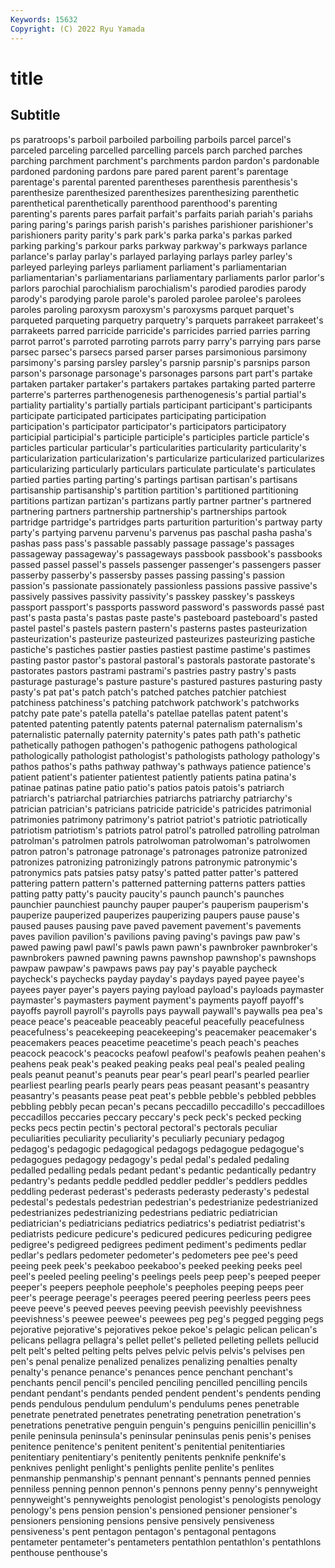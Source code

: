 ```yaml
---
Keywords: 15632
Copyright: (C) 2022 Ryu Yamada
---
```



# title

## Subtitle
ps paratroops's
parboil parboiled parboiling parboils parcel parcel's parceled parceling parcelled parcelling
parcels parch parched parches parching parchment parchment's parchments pardon pardon's
pardonable pardoned pardoning pardons pare pared parent parent's parentage parentage's
parental parented parentheses parenthesis parenthesis's parenthesize parenthesized parenthesizes parenthesizing parenthetic
parenthetical parenthetically parenthood parenthood's parenting parenting's parents pares parfait parfait's
parfaits pariah pariah's pariahs paring paring's parings parish parish's parishes
parishioner parishioner's parishioners parity parity's park park's parka parka's parkas
parked parking parking's parkour parks parkway parkway's parkways parlance parlance's
parlay parlay's parlayed parlaying parlays parley parley's parleyed parleying parleys
parliament parliament's parliamentarian parliamentarian's parliamentarians parliamentary parliaments parlor parlor's parlors
parochial parochialism parochialism's parodied parodies parody parody's parodying parole parole's
paroled parolee parolee's parolees paroles paroling paroxysm paroxysm's paroxysms parquet
parquet's parqueted parqueting parquetry parquetry's parquets parrakeet parrakeet's parrakeets parred
parricide parricide's parricides parried parries parring parrot parrot's parroted parroting
parrots parry parry's parrying pars parse parsec parsec's parsecs parsed
parser parses parsimonious parsimony parsimony's parsing parsley parsley's parsnip parsnip's
parsnips parson parson's parsonage parsonage's parsonages parsons part part's partake
partaken partaker partaker's partakers partakes partaking parted parterre parterre's parterres
parthenogenesis parthenogenesis's partial partial's partiality partiality's partially partials participant participant's
participants participate participated participates participating participation participation's participator participator's participators
participatory participial participial's participle participle's participles particle particle's particles particular
particular's particularities particularity particularity's particularization particularization's particularize particularized particularizes particularizing
particularly particulars particulate particulate's particulates partied parties parting parting's partings
partisan partisan's partisans partisanship partisanship's partition partition's partitioned partitioning partitions
partizan partizan's partizans partly partner partner's partnered partnering partners partnership
partnership's partnerships partook partridge partridge's partridges parts parturition parturition's partway
party party's partying parvenu parvenu's parvenus pas paschal pasha pasha's
pashas pass pass's passable passably passage passage's passages passageway passageway's
passageways passbook passbook's passbooks passed passel passel's passels passenger passenger's
passengers passer passerby passerby's passersby passes passing passing's passion passion's
passionate passionately passionless passions passive passive's passively passives passivity passivity's
passkey passkey's passkeys passport passport's passports password password's passwords passé
past past's pasta pasta's pastas paste paste's pasteboard pasteboard's pasted
pastel pastel's pastels pastern pastern's pasterns pastes pasteurization pasteurization's pasteurize
pasteurized pasteurizes pasteurizing pastiche pastiche's pastiches pastier pasties pastiest pastime
pastime's pastimes pasting pastor pastor's pastoral pastoral's pastorals pastorate pastorate's
pastorates pastors pastrami pastrami's pastries pastry pastry's pasts pasturage pasturage's
pasture pasture's pastured pastures pasturing pasty pasty's pat pat's patch
patch's patched patches patchier patchiest patchiness patchiness's patching patchwork patchwork's
patchworks patchy pate pate's patella patella's patellae patellas patent patent's
patented patenting patently patents paternal paternalism paternalism's paternalistic paternally paternity
paternity's pates path path's pathetic pathetically pathogen pathogen's pathogenic pathogens
pathological pathologically pathologist pathologist's pathologists pathology pathology's pathos pathos's paths
pathway pathway's pathways patience patience's patient patient's patienter patientest patiently
patients patina patina's patinae patinas patine patio patio's patios patois
patois's patriarch patriarch's patriarchal patriarchies patriarchs patriarchy patriarchy's patrician patrician's
patricians patricide patricide's patricides patrimonial patrimonies patrimony patrimony's patriot patriot's
patriotic patriotically patriotism patriotism's patriots patrol patrol's patrolled patrolling patrolman
patrolman's patrolmen patrols patrolwoman patrolwoman's patrolwomen patron patron's patronage patronage's
patronages patronize patronized patronizes patronizing patronizingly patrons patronymic patronymic's patronymics
pats patsies patsy patsy's patted patter patter's pattered pattering pattern
pattern's patterned patterning patterns patters patties patting patty patty's paucity
paucity's paunch paunch's paunches paunchier paunchiest paunchy pauper pauper's pauperism
pauperism's pauperize pauperized pauperizes pauperizing paupers pause pause's paused pauses
pausing pave paved pavement pavement's pavements paves pavilion pavilion's pavilions
paving paving's pavings paw paw's pawed pawing pawl pawl's pawls
pawn pawn's pawnbroker pawnbroker's pawnbrokers pawned pawning pawns pawnshop pawnshop's
pawnshops pawpaw pawpaw's pawpaws paws pay pay's payable paycheck paycheck's
paychecks payday payday's paydays payed payee payee's payees payer payer's
payers paying payload payload's payloads paymaster paymaster's paymasters payment payment's
payments payoff payoff's payoffs payroll payroll's payrolls pays paywall paywall's
paywalls pea pea's peace peace's peaceable peaceably peaceful peacefully peacefulness
peacefulness's peacekeeping peacekeeping's peacemaker peacemaker's peacemakers peaces peacetime peacetime's peach
peach's peaches peacock peacock's peacocks peafowl peafowl's peafowls peahen peahen's
peahens peak peak's peaked peaking peaks peal peal's pealed pealing
peals peanut peanut's peanuts pear pear's pearl pearl's pearled pearlier
pearliest pearling pearls pearly pears peas peasant peasant's peasantry peasantry's
peasants pease peat peat's pebble pebble's pebbled pebbles pebbling pebbly
pecan pecan's pecans peccadillo peccadillo's peccadilloes peccadillos peccaries peccary peccary's
peck peck's pecked pecking pecks pecs pectin pectin's pectoral pectoral's
pectorals peculiar peculiarities peculiarity peculiarity's peculiarly pecuniary pedagog pedagog's pedagogic
pedagogical pedagogs pedagogue pedagogue's pedagogues pedagogy pedagogy's pedal pedal's pedaled
pedaling pedalled pedalling pedals pedant pedant's pedantic pedantically pedantry pedantry's
pedants peddle peddled peddler peddler's peddlers peddles peddling pederast pederast's
pederasts pederasty pederasty's pedestal pedestal's pedestals pedestrian pedestrian's pedestrianize pedestrianized
pedestrianizes pedestrianizing pedestrians pediatric pediatrician pediatrician's pediatricians pediatrics pediatrics's pediatrist
pediatrist's pediatrists pedicure pedicure's pedicured pedicures pedicuring pedigree pedigree's pedigreed
pedigrees pediment pediment's pediments pedlar pedlar's pedlars pedometer pedometer's pedometers
pee pee's peed peeing peek peek's peekaboo peekaboo's peeked peeking
peeks peel peel's peeled peeling peeling's peelings peels peep peep's
peeped peeper peeper's peepers peephole peephole's peepholes peeping peeps peer
peer's peerage peerage's peerages peered peering peerless peers pees peeve
peeve's peeved peeves peeving peevish peevishly peevishness peevishness's peewee peewee's
peewees peg peg's pegged pegging pegs pejorative pejorative's pejoratives pekoe
pekoe's pelagic pelican pelican's pelicans pellagra pellagra's pellet pellet's pelleted
pelleting pellets pellucid pelt pelt's pelted pelting pelts pelves pelvic
pelvis pelvis's pelvises pen pen's penal penalize penalized penalizes penalizing
penalties penalty penalty's penance penance's penances pence penchant penchant's penchants
pencil pencil's penciled penciling pencilled pencilling pencils pendant pendant's pendants
pended pendent pendent's pendents pending pends pendulous pendulum pendulum's pendulums
penes penetrable penetrate penetrated penetrates penetrating penetration penetration's penetrations penetrative
penguin penguin's penguins penicillin penicillin's penile peninsula peninsula's peninsular peninsulas
penis penis's penises penitence penitence's penitent penitent's penitential penitentiaries penitentiary
penitentiary's penitently penitents penknife penknife's penknives penlight penlight's penlights penlite
penlite's penlites penmanship penmanship's pennant pennant's pennants penned pennies penniless
penning pennon pennon's pennons penny penny's pennyweight pennyweight's pennyweights penologist
penologist's penologists penology penology's pens pension pension's pensioned pensioner pensioner's
pensioners pensioning pensions pensive pensively pensiveness pensiveness's pent pentagon pentagon's
pentagonal pentagons pentameter pentameter's pentameters pentathlon pentathlon's pentathlons penthouse penthouse's
